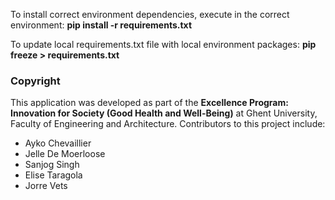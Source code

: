 To install correct environment dependencies, execute in the correct environment:
**pip install -r requirements.txt**

To update local requirements.txt file with local environment packages:
**pip freeze > requirements.txt**


### Copyright

This application was developed as part of the **Excellence Program: Innovation for Society (Good Health and Well-Being)** at Ghent University, Faculty of Engineering and Architecture.
Contributors to this project include:
- Ayko Chevaillier
- Jelle De Moerloose
- Sanjog Singh
- Elise Taragola
- Jorre Vets
